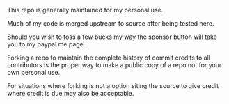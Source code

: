 This repo is generally maintained for my personal use.

Much of my code is merged upstream to source after being tested here.

Should you wish to toss a few bucks my way the sponsor button will take you to my paypal.me page.

Forking a repo to maintain the complete history of commit credits to all contributors is the proper way to make a public copy of a repo not for your own personal use.

For situations where forking is not a option siting the source to give credit where credit is due may also be acceptable.
